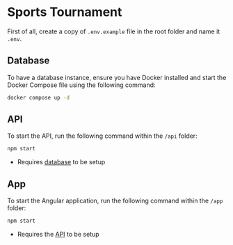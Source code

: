 # Sports Tournament

First of all, create a copy of `.env.example` file in the root folder and name it `.env`.

## Database

To have a database instance, ensure you have Docker installed and start the Docker Compose file using the following command:

```bash
docker compose up -d
```

## API

To start the API, run the following command within the `/api` folder:

```bash
npm start
```

* Requires [database](#database) to be setup

## App

To start the Angular application, run the following command within the `/app` folder:

```bash
npm start
```

* Requires the [API](#api) to be setup
